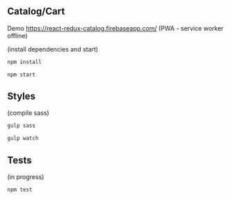 ## Catalog/Cart
Demo https://react-redux-catalog.firebaseapp.com/ (PWA - service worker offline)

(install dependencies and start)
```sh
npm install
```
```sh
npm start
```

## Styles
(compile sass)
```sh
gulp sass
```
```sh
gulp watch
```

## Tests
(in progress)
```sh
npm test
```